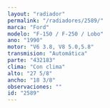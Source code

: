 ```yaml
---
layout: "radiador"
permalink: "/radiadores/2589/"
marca: "Ford"
modelo: "F-150 / F-250 / Lobo"
ano: "1990"
motor: "V6 3.8, V8 5.0,5.8"
transmision: "Automática"
parte: "432183"
clima: "Con clima"
alto: "27 5/8"
ancho: "18 3/8"
observaciones: ""
id: "2589"
---
```


